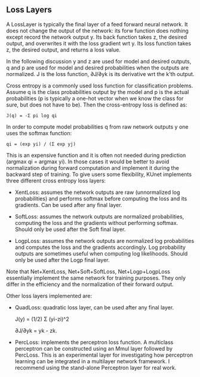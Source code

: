 ## Loss Layers

A LossLayer is typically the final layer of a feed forward neural
network.  It does not change the output of the network: its forw
function does nothing except record the network output y.  Its back
function takes z, the desired output, and overwrites it with the loss
gradient wrt y.  Its loss function takes z, the desired output, and
returns a loss value.

In the following discussion y and z are used for model and desired
outputs, q and p are used for model and desired probabilities when the
outputs are normalized.  J is the loss function, ∂J/∂yk is its
derivative wrt the k'th output.

Cross entropy is a commonly used loss function for classification
problems.  Assume q is the class probabilities output by the model and
p is the actual probabilities (p is typically a one-hot vector when we
know the class for sure, but does not have to be).  Then the
cross-entropy loss is defined as:

    J(q) = -Σ pi log qi

In order to compute model probabilities q from raw network outputs y
one uses the softmax function:

    qi = (exp yi) / (Σ exp yj)

This is an expensive function and it is often not needed during
prediction (argmax qi = argmax yi).  In those cases it would be better
to avoid normalization during forward computation and implement it
during the backward step of training.  To give users some flexibility,
KUnet implements three different cross entropy loss layers:

* XentLoss: assumes the network outputs are raw (unnormalized log
  probabilities) and performs softmax before computing the loss and
  its gradients.  Can be used after any final layer.

* SoftLoss: assumes the network outputs are normalized probabilities,
  computing the loss and the gradients without performing softmax.
  Should only be used after the Soft final layer.

* LogpLoss: assumes the network outputs are normalized log
  probabilities and computes the loss and the gradients accordingly.
  Log probability outputs are sometimes useful when computing log
  likelihoods.  Should only be used after the Logp final layer.

Note that Net+XentLoss, Net+Soft+SoftLoss, Net+Logp+LogpLoss
essentially implement the same network for training purposes.  They
only differ in the efficiency and the normalization of their forward
output.

Other loss layers implemented are:

* QuadLoss: quadratic loss layer, can be used after any final layer.

    J(y) = (1/2) Σ (yi-zi)^2

    ∂J/∂yk = yk - zk.

* PercLoss: implements the perceptron loss function.  A multiclass
  perceptron can be constructed using an Mmul layer followed by
  PercLoss.  This is an experimental layer for investigating how
  perceptron learning can be integrated in a multilayer network
  framework.  I recommend using the stand-alone Perceptron layer for
  real work.